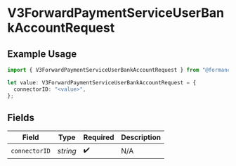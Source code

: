 # V3ForwardPaymentServiceUserBankAccountRequest

## Example Usage

```typescript
import { V3ForwardPaymentServiceUserBankAccountRequest } from "@formance/formance-sdk/sdk/models/shared";

let value: V3ForwardPaymentServiceUserBankAccountRequest = {
  connectorID: "<value>",
};
```

## Fields

| Field              | Type               | Required           | Description        |
| ------------------ | ------------------ | ------------------ | ------------------ |
| `connectorID`      | *string*           | :heavy_check_mark: | N/A                |